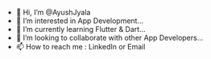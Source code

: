 - 👋 Hi, I’m @AyushJyala
- 👀 I’m interested in App Development...
- 🌱 I’m currently learning Flutter & Dart...
- 💞️ I’m looking to collaborate with other App Developers...
- 📫 How to reach me : LinkedIn or Email 
<!---
Jyala-A-07/Jyala-A-07 is a ✨ special ✨ repository because its `README.md` (this file) appears on your GitHub profile.
You can click the Preview link to take a look at your changes.
--->
